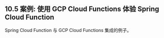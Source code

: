 ## 10.5 案例: 使用 GCP Cloud Functions 体验 Spring Cloud Function

Spring Cloud Function 与 GCP Cloud Functions 集成的例子。